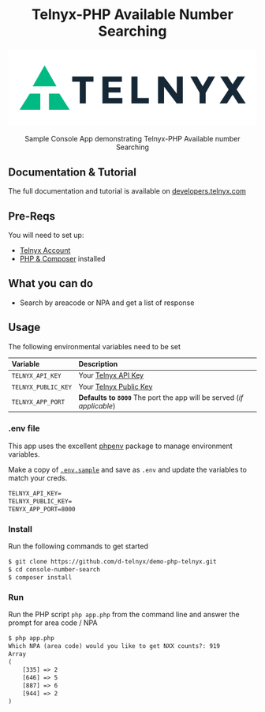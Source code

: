 <div align="center">

# Telnyx-PHP Available Number Searching

![Telnyx](../logo-dark.png)

Sample Console App demonstrating Telnyx-PHP Available number Searching

</div>

## Documentation & Tutorial

The full documentation and tutorial is available on [developers.telnyx.com](https://developers.telnyx.com)

## Pre-Reqs

You will need to set up:

* [Telnyx Account](https://telnyx.com/sign-up?utm_source=referral&utm_medium=github_referral&utm_campaign=cross-site-link)
* [PHP & Composer](https://developers.telnyx.com/docs/v2/development/dev-env-setup?lang=php&utm_source=referral&utm_medium=github_referral&utm_campaign=cross-site-link) installed

## What you can do

* Search by areacode or NPA and get a list of response

## Usage

The following environmental variables need to be set

| Variable               | Description                                                                                                                                              |
|:-----------------------|:---------------------------------------------------------------------------------------------------------------------------------------------------------|
| `TELNYX_API_KEY`       | Your [Telnyx API Key](https://portal.telnyx.com/#/app/api-keys?utm_source=referral&utm_medium=github_referral&utm_campaign=cross-site-link)              |
| `TELNYX_PUBLIC_KEY`    | Your [Telnyx Public Key](https://portal.telnyx.com/#/app/account/public-key?utm_source=referral&utm_medium=github_referral&utm_campaign=cross-site-link) |
| `TELNYX_APP_PORT`      | **Defaults to `8000`** The port the app will be served (_if applicable_)                                                                                                  |

### .env file

This app uses the excellent [phpenv](https://github.com/vlucas/phpdotenv) package to manage environment variables.

Make a copy of [`.env.sample`](./.env.sample) and save as `.env` and update the variables to match your creds.

```
TELNYX_API_KEY=
TELNYX_PUBLIC_KEY=
TENYX_APP_PORT=8000
```

### Install

Run the following commands to get started

```
$ git clone https://github.com/d-telnyx/demo-php-telnyx.git
$ cd console-number-search
$ composer install
```

### Run

Run the PHP script `php app.php` from the command line and answer the prompt for area code / NPA

```
$ php app.php
Which NPA (area code) would you like to get NXX counts?: 919
Array
(
    [335] => 2
    [646] => 5
    [887] => 6
    [944] => 2
)
```